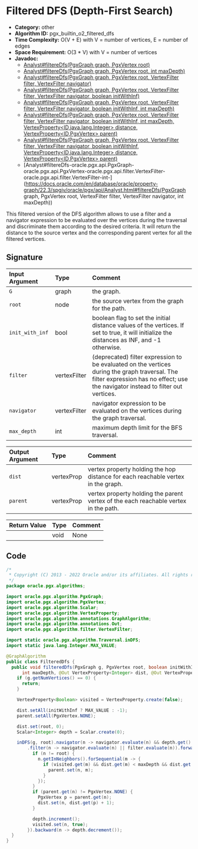 # Filtered DFS (Depth-First Search)

- **Category:** other
- **Algorithm ID:** pgx_builtin_o2_filtered_dfs
- **Time Complexity:** O(V + E) with V = number of vertices, E = number of edges
- **Space Requirement:** O(3 * V) with V = number of vertices
- **Javadoc:** 
  - [Analyst#filtereDfs(PgxGraph graph, PgxVertex<ID> root)](https://docs.oracle.com/en/database/oracle/property-graph/22.3/spgjv/oracle/pgx/api/Analyst.html#filtereDfs-oracle.pgx.api.PgxGraph-oracle.pgx.api.PgxVertex-)
  - [Analyst#filtereDfs(PgxGraph graph, PgxVertex<ID> root, int maxDepth)](https://docs.oracle.com/en/database/oracle/property-graph/22.3/spgjv/oracle/pgx/api/Analyst.html#filtereDfs-oracle.pgx.api.PgxGraph-oracle.pgx.api.PgxVertex-int-)
  - [Analyst#filtereDfs(PgxGraph graph, PgxVertex<ID> root, VertexFilter filter, VertexFilter navigator)](https://docs.oracle.com/en/database/oracle/property-graph/22.3/spgjv/oracle/pgx/api/Analyst.html#filtereDfs-oracle.pgx.api.PgxGraph-oracle.pgx.api.PgxVertex-oracle.pgx.api.filter.VertexFilter-oracle.pgx.api.filter.VertexFilter-)
  - [Analyst#filtereDfs(PgxGraph graph, PgxVertex<ID> root, VertexFilter filter, VertexFilter navigator, boolean initWithInf)](https://docs.oracle.com/en/database/oracle/property-graph/22.3/spgjv/oracle/pgx/api/Analyst.html#filtereDfs-oracle.pgx.api.PgxGraph-oracle.pgx.api.PgxVertex-oracle.pgx.api.filter.VertexFilter-oracle.pgx.api.filter.VertexFilter-boolean-)
  - [Analyst#filtereDfs(PgxGraph graph, PgxVertex<ID> root, VertexFilter filter, VertexFilter navigator, boolean initWithInf, int maxDepth)](https://docs.oracle.com/en/database/oracle/property-graph/22.3/spgjv/oracle/pgx/api/Analyst.html#filtereDfs-oracle.pgx.api.PgxGraph-oracle.pgx.api.PgxVertex-oracle.pgx.api.filter.VertexFilter-oracle.pgx.api.filter.VertexFilter-boolean-int-)
  - [Analyst#filtereDfs(PgxGraph graph, PgxVertex<ID> root, VertexFilter filter, VertexFilter navigator, boolean initWithInf, int maxDepth, VertexProperty<ID,java.lang.Integer> distance, VertexProperty<ID,PgxVertex<ID>> parent)](https://docs.oracle.com/en/database/oracle/property-graph/22.3/spgjv/oracle/pgx/api/Analyst.html#filtereDfs-oracle.pgx.api.PgxGraph-oracle.pgx.api.PgxVertex-oracle.pgx.api.filter.VertexFilter-oracle.pgx.api.filter.VertexFilter-boolean-int-oracle.pgx.api.VertexProperty-oracle.pgx.api.VertexProperty-)
  - [Analyst#filtereDfs(PgxGraph graph, PgxVertex<ID> root, VertexFilter filter, VertexFilter navigator, boolean initWithInf, VertexProperty<ID,java.lang.Integer> distance, VertexProperty<ID,PgxVertex<ID>> parent)](https://docs.oracle.com/en/database/oracle/property-graph/22.3/spgjv/oracle/pgx/api/Analyst.html#filtereDfs-oracle.pgx.api.PgxGraph-oracle.pgx.api.PgxVertex-oracle.pgx.api.filter.VertexFilter-oracle.pgx.api.filter.VertexFilter-boolean-oracle.pgx.api.VertexProperty-oracle.pgx.api.VertexProperty-)
  - [Analyst#filtereDfs-oracle.pgx.api.PgxGraph-oracle.pgx.api.PgxVertex-oracle.pgx.api.filter.VertexFilter-oracle.pgx.api.filter.VertexFilter-int-](https://docs.oracle.com/en/database/oracle/property-graph/22.3/spgjv/oracle/pgx/api/Analyst.html#filtereDfs(PgxGraph graph, PgxVertex<ID> root, VertexFilter filter, VertexFilter navigator, int maxDepth))

This filtered version of the DFS algorithm allows to use a filter and a navigator expression to be evaluated over the vertices during the traversal and discriminate them according to the desired criteria. It will return the distance to the source vertex and the corresponding parent vertex for all the filtered vertices.


## Signature

| Input Argument | Type | Comment |
| :--- | :--- | :--- |
| `G` | graph | the graph. |
| `root` | node | the source vertex from the graph for the path. |
| `init_with_inf` | bool | boolean flag to set the initial distance values of the vertices. If set to true, it will initialize the distances as INF, and -1 otherwise. |
| `filter` | vertexFilter | (deprecated) filter expression to be evaluated on the vertices during the graph traversal. The filter expression has no effect; use the navigator instead to filter out vertices. |
| `navigator` | vertexFilter | navigator expression to be evaluated on the vertices during the graph traversal. |
| `max_depth` | int | maximum depth limit for the BFS traversal. |

| Output Argument | Type | Comment |
| :--- | :--- | :--- |
| `dist` | vertexProp<int> | vertex property holding the hop distance for each reachable vertex in the graph. |
| `parent` | vertexProp<node> | vertex property holding the parent vertex of the each reachable vertex in the path. |

| Return Value | Type | Comment |
| :--- | :--- | :--- |
| | void | None |

## Code

```java
/*
 * Copyright (C) 2013 - 2022 Oracle and/or its affiliates. All rights reserved.
 */
package oracle.pgx.algorithms;

import oracle.pgx.algorithm.PgxGraph;
import oracle.pgx.algorithm.PgxVertex;
import oracle.pgx.algorithm.Scalar;
import oracle.pgx.algorithm.VertexProperty;
import oracle.pgx.algorithm.annotations.GraphAlgorithm;
import oracle.pgx.algorithm.annotations.Out;
import oracle.pgx.algorithm.filter.VertexFilter;

import static oracle.pgx.algorithm.Traversal.inDFS;
import static java.lang.Integer.MAX_VALUE;

@GraphAlgorithm
public class FilteredDfs {
  public void filteredDfs(PgxGraph g, PgxVertex root, boolean initWithInf, VertexFilter filter, VertexFilter navigator,
      int maxDepth, @Out VertexProperty<Integer> dist, @Out VertexProperty<PgxVertex> parent) {
    if (g.getNumVertices() == 0) {
      return;
    }

    VertexProperty<Boolean> visited = VertexProperty.create(false);

    dist.setAll(initWithInf ? MAX_VALUE : -1);
    parent.setAll(PgxVertex.NONE);

    dist.set(root, 0);
    Scalar<Integer> depth = Scalar.create(0);

    inDFS(g, root).navigator(n -> navigator.evaluate(n) && depth.get() <= maxDepth)
        .filter(n -> navigator.evaluate(n) || filter.evaluate(n)).forward(n -> {
          if (n != root) {
            n.getInNeighbors().forSequential(m -> {
              if (visited.get(m) && dist.get(m) < maxDepth && dist.get(m) >= depth.get() - 1) {
                parent.set(n, m);
              }
            });
          }
          if (parent.get(n) != PgxVertex.NONE) {
            PgxVertex p = parent.get(n);
            dist.set(n, dist.get(p) + 1);
          }

          depth.increment();
          visited.set(n, true);
        }).backward(n -> depth.decrement());
  }
}
```
